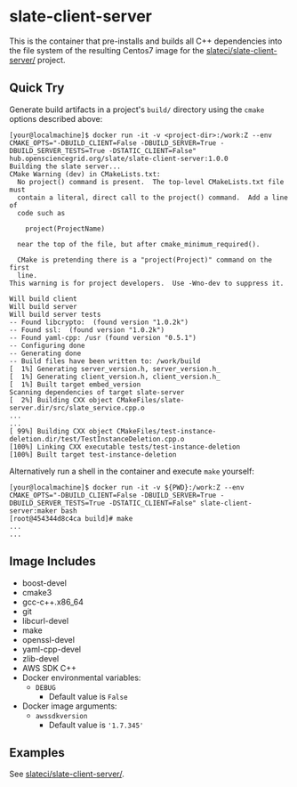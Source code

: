 # slate-client-server

This is the container that pre-installs and builds all C++ dependencies into the file system of the resulting Centos7 image for the [slateci/slate-client-server/](https://github.com/slateci/slate-client-server) project.

## Quick Try

Generate build artifacts in a project's `build/` directory using the `cmake` options described above:

```shell
[your@localmachine]$ docker run -it -v <project-dir>:/work:Z --env CMAKE_OPTS="-DBUILD_CLIENT=False -DBUILD_SERVER=True -DBUILD_SERVER_TESTS=True -DSTATIC_CLIENT=False" hub.opensciencegrid.org/slate/slate-client-server:1.0.0
Building the slate server...
CMake Warning (dev) in CMakeLists.txt:
  No project() command is present.  The top-level CMakeLists.txt file must
  contain a literal, direct call to the project() command.  Add a line of
  code such as

    project(ProjectName)

  near the top of the file, but after cmake_minimum_required().

  CMake is pretending there is a "project(Project)" command on the first
  line.
This warning is for project developers.  Use -Wno-dev to suppress it.

Will build client
Will build server
Will build server tests
-- Found libcrypto:  (found version "1.0.2k")
-- Found ssl:  (found version "1.0.2k")
-- Found yaml-cpp: /usr (found version "0.5.1")
-- Configuring done
-- Generating done
-- Build files have been written to: /work/build
[  1%] Generating server_version.h, server_version.h_
[  1%] Generating client_version.h, client_version.h_
[  1%] Built target embed_version
Scanning dependencies of target slate-server
[  2%] Building CXX object CMakeFiles/slate-server.dir/src/slate_service.cpp.o
...
...
[ 99%] Building CXX object CMakeFiles/test-instance-deletion.dir/test/TestInstanceDeletion.cpp.o
[100%] Linking CXX executable tests/test-instance-deletion
[100%] Built target test-instance-deletion
```

Alternatively run a shell in the container and execute `make` yourself:

```shell
[your@localmachine]$ docker run -it -v ${PWD}:/work:Z --env CMAKE_OPTS="-DBUILD_CLIENT=False -DBUILD_SERVER=True -DBUILD_SERVER_TESTS=True -DSTATIC_CLIENT=False" slate-client-server:maker bash
[root@454344d8c4ca build]# make
...
...
```
## Image Includes

* boost-devel
* cmake3
* gcc-c++.x86_64
* git
* libcurl-devel
* make
* openssl-devel
* yaml-cpp-devel
* zlib-devel
* AWS SDK C++
* Docker environmental variables:
  * `DEBUG`
    * Default value is `False`
* Docker image arguments:
  * `awssdkversion`
    * Default value is `'1.7.345'`

## Examples

See [slateci/slate-client-server/](https://github.com/slateci/slate-client-server).